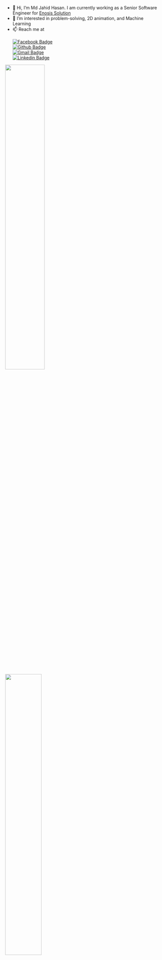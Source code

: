 - 👋 Hi, I’m Md Jahid Hasan.  I am currently working as a Senior Software Engineer for [Enosis Solution](https://www.enosisbd.com/)
- 👀 I’m interested in problem-solving, 2D animation, and Machine Learning
- 📫 Reach me at <br><br>
   [![Facebook Badge](https://img.shields.io/badge/Facebook-1877F2?style=flat-square&logo=facebook&logoColor=white)](https://www.facebook.com/hasanjahidcsedu2698)<br>
   [![Github Badge](https://img.shields.io/badge/GitHub-100000?style=flat-square&logo=github&logoColor=white)](https://github.com/hasanjahid2698/)<br>
   [![Gmail Badge](https://img.shields.io/badge/-Gmail-c14438?style=flat-square&logo=Gmail&logoColor=white)](hasanjahid2698@gmail.com)<br>
   [![Linkedin Badge](https://img.shields.io/badge/-LinkedIn-blue?style=flat-square&logo=Linkedin&logoColor=white)](https://www.linkedin.com/in/md-jahid-hasan-60048917a/)
  

<p>
    <img src="https://github-readme-stats.vercel.app/api?username=enosisjahidhasan&show_icons=true&theme=dracula&layout=compact" width="50%"><br>
    <img src="https://github-readme-stats.vercel.app/api/top-langs/?username=enosisjahidhasan&layout=compact&theme=gotham" width="48%" />
</p>
